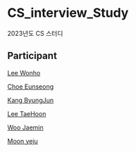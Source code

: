 # CS_interview_Study
2023년도 CS 스터디


## Participant
[Lee Wonho](https://github.com/asuan99) <br>

[Choe Eunseong](https://github.com/ches0703) <br>

[Kang ByungJun](https://github.com/bangdori) <br>

[Lee TaeHoon](https://github.com/Tentennball) <br>

[Woo Jaemin](https://github.com/WooJJam) <br>

[Moon yeju](https://github.com/moonyeju) <br>